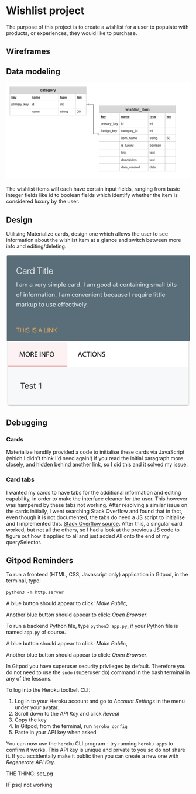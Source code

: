 # Wishlist project

The purpose of this project is to create a wishlist for a user to populate with products, or experiences, they would like to purchase.

## Wireframes

## Data modeling

![data model](/assets/readme-files/wishlist-data-model.png)

The wishlist items will each have certain input fields, ranging from basic integer fields like id to boolean fields which identify whether the item is considered luxury by the user. 

## Design

Utilising Materialize cards, design one which allows the user to see information about the wishlist item at a glance and switch between more info and editing/deleting.

![card design](assets/readme-files/card-wireframe.png)

## Debugging

### Cards

Materialize handily provided a code to initialise these cards via JavaScript (which I didn't think I'd need again!) if you read the initial paragraph more closely, and hidden behind another link, so I did this and it solved my issue.

### Card tabs

I wanted my cards to have tabs for the additional information and editing capability, in order to make the interface cleaner for the user. This however was hampered by these tabs not working. After resolving a similar issue on the cards initially, I went searching Stack Overflow and found that in fact, even though it is not documented, the tabs do need a JS script to initialise and I implemented this. [Stack Overflow source](https://stackoverflow.com/questions/40677831/materialize-css-tabs-are-not-working). After this, a singular card worked, but not all the others, so I had a look at the previous JS code to figure out how it applied to all and just added All onto the end of my querySelector.

## Gitpod Reminders

To run a frontend (HTML, CSS, Javascript only) application in Gitpod, in the terminal, type:

`python3 -m http.server`

A blue button should appear to click: _Make Public_,

Another blue button should appear to click: _Open Browser_.

To run a backend Python file, type `python3 app.py`, if your Python file is named `app.py` of course.

A blue button should appear to click: _Make Public_,

Another blue button should appear to click: _Open Browser_.

In Gitpod you have superuser security privileges by default. Therefore you do not need to use the `sudo` (superuser do) command in the bash terminal in any of the lessons.

To log into the Heroku toolbelt CLI:

1. Log in to your Heroku account and go to *Account Settings* in the menu under your avatar.
2. Scroll down to the *API Key* and click *Reveal*
3. Copy the key
4. In Gitpod, from the terminal, run `heroku_config`
5. Paste in your API key when asked

You can now use the `heroku` CLI program - try running `heroku apps` to confirm it works. This API key is unique and private to you so do not share it. If you accidentally make it public then you can create a new one with _Regenerate API Key_.

THE THING: 
set_pg 

IF psql not working